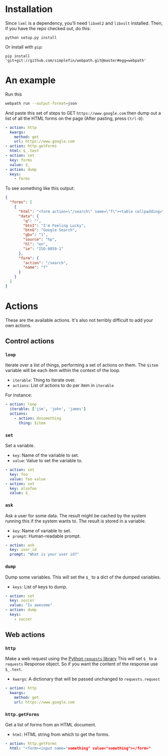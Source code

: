 <!--
Copyright (c) The SimpleFIN Team
See LICENSE for details.
-->

# Installation #

Since `lxml` is a dependency, you'll need `libxml2` and `libxslt` installed.
Then, if you have the repo checked out, do this:

```
python setup.py install
```

Or install with `pip`:

```
pip install 'git+git://github.com/simplefin/webpath.git@master#egg=webpath'
```

# An example #

Run this

```bash
webpath run --output-format=json
```

And paste this set of steps to GET `https://www.google.com` then dump out a list
of all the HTML forms on the page  (After pasting, press `Ctrl-D`):

```yaml
- action: http
  kwargs:
    method: get
    url: https://www.google.com
- action: http.getForms
  html: $_.text
- action: set
  key: forms
  value: $_
- action: dump
  keys: 
    - forms
```

To see something like this output:

```json
{
  "forms": [
    {
      "html": "<form action=\"/search\" name=\"f\"><table cellpadding=\"0\" cellspacing=\"0\"><tr valign=\"top\"><td width=\"25%\">&#160;</td><td align=\"center\" nowrap><input name=\"ie\" value=\"ISO-8859-1\" type=\"hidden\"><input value=\"en\" name=\"hl\" type=\"hidden\"><input name=\"source\" type=\"hidden\" value=\"hp\"><div class=\"ds\" style=\"height:32px;margin:4px 0\"><input style=\"color:#000;margin:0;padding:5px 8px 0 6px;vertical-align:top\" autocomplete=\"off\" class=\"lst\" value=\"\" title=\"Google Search\" maxlength=\"2048\" name=\"q\" size=\"57\"></div><br style=\"line-height:0\"><span class=\"ds\"><span class=\"lsbb\"><input class=\"lsb\" value=\"Google Search\" name=\"btnG\" type=\"submit\"></span></span><span class=\"ds\"><span class=\"lsbb\"><input class=\"lsb\" value=\"I'm Feeling Lucky\" name=\"btnI\" onclick=\"if(this.form.q.value)this.checked=1; else top.location='/doodles/'\" type=\"submit\"></span></span></td><td class=\"fl sblc\" align=\"left\" nowrap width=\"25%\"><a href=\"/advanced_search?hl=en&amp;authuser=0\">Advanced search</a><a href=\"/language_tools?hl=en&amp;authuser=0\">Language tools</a></td></tr></table><input id=\"gbv\" name=\"gbv\" type=\"hidden\" value=\"1\"></form>", 
      "data": {
        "q": "", 
        "btnI": "I'm Feeling Lucky", 
        "btnG": "Google Search", 
        "gbv": "1", 
        "source": "hp", 
        "hl": "en", 
        "ie": "ISO-8859-1"
      }, 
      "form": {
        "action": "/search", 
        "name": "f"
      }
    }
  ]
}
```

# Actions #

These are the available actions.  It's also not terribly difficult to add
your own actions.

## Control actions ##

### `loop` ###

Iterate over a list of things, performing a set of actions on them.  The
`$item` variable will be each item within the context of the loop.

- `iterable`: Thing to iterate over.
- `actions`: List of actions to do per item in `iterable`

For instance:

```yaml
- action: loop
  iterable: ['jim', 'john', 'james']
  actions:
    - action: dosomething
      thing: $item
```


### `set` ###

Set a variable.

- `key`: Name of the variable to set.
- `value`: Value to set the variable to.

```yaml
- action: set
  key: foo
  value: foo value
- action: set
  key: alsofoo
  value: $_
```


### `ask` ###

Ask a user for some data.  The result might be cached by the system running
this if the system wants to.  The result is stored in a variable.

- `key`: Name of variable to set.
- `prompt`: Human-readable prompt.

```yaml
- action: ask
  key: user_id
  prompt: "What is your user id?"
```


### `dump` ###

Dump some variables.  This will set the `$_` to a dict of the dumped
variables.

- `keys`: List of keys to dump.

```yaml
- action: set
  key: soccer
  value: "Is awesome"
- action: dump
  keys:
    - soccer
```


## Web actions ##


### `http` ###

Make a web request using the [Python `requests` library](http://docs.python-requests.org/)
This will set `$_` to a `requests` Response object.  So if you want the content
of the response use `$_.text`.

- `kwargs`: A dictionary that will be passed unchanged to `requests.request`

```yaml
- action: http
  kwargs:
    method: get
    url: https://www.google.com
```


### `http.getForms` ###

Get a list of forms from an HTML document.

- `html`: HTML string from which to get the forms.

```yaml
- action: http.getForms
  html: "<form><input name="something" value="something"></form>"
```
